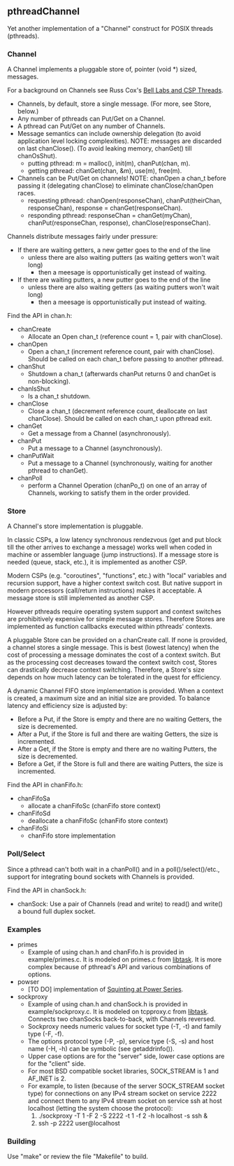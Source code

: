 ## pthreadChannel

Yet another implementation of a "Channel" construct for POSIX threads (pthreads).

### Channel

A Channel implements a pluggable store of, pointer (void *) sized, messages.

For a background on Channels see Russ Cox's [Bell Labs and CSP Threads](https://swtch.com/~rsc/thread/).

* Channels, by default, store a single message. (For more, see Store, below.)
* Any number of pthreads can Put/Get on a Channel.
* A pthread can Put/Get on any number of Channels.
* Message semantics can include ownership delegation (to avoid application level locking complexities).
NOTE: messages are discarded on last chanClose(). (To avoid leaking memory, chanGet() till chanOsShut).
  * putting pthread: m = malloc(), init(m), chanPut(chan, m).
  * getting pthread: chanGet(chan, &m), use(m), free(m).
* Channels can be Put/Get on channels!
NOTE: chanOpen a chan_t before passing it (delegating chanClose) to eliminate chanClose/chanOpen races.
  * requesting pthread: chanOpen(responseChan), chanPut(theirChan, responseChan), response = chanGet(responseChan).
  * responding pthread: responseChan = chanGet(myChan), chanPut(responseChan, response), chanClose(responseChan).

Channels distribute messages fairly under pressure:
* If there are waiting getters, a new getter goes to the end of the line
  * unless there are also waiting putters (as waiting getters won't wait long)
    * then a meesage is opportunistically get instead of waiting.
* If there are waiting putters, a new putter goes to the end of the line
  * unless there are also waiting getters (as waiting putters won't wait long)
    * then a meesage is opportunistically put instead of waiting.

Find the API in chan.h:

* chanCreate
  * Allocate an Open chan_t (reference count = 1, pair with chanClose).
* chanOpen
  * Open a chan_t (increment reference count, pair with chanClose). Should be called on each chan_t before passing to another pthread.
* chanShut
  * Shutdown a chan_t (afterwards chanPut returns 0 and chanGet is non-blocking).
* chanIsShut
  * Is a chan_t shutdown.
* chanClose
  * Close a chan_t (decrement reference count, deallocate on last chanClose). Should be called on each chan_t upon pthread exit.
* chanGet
  * Get a message from a Channel (asynchronously).
* chanPut
  * Put a message to a Channel (asynchronously).
* chanPutWait
  * Put a message to a Channel (synchronously, waiting for another pthread to chanGet).
* chanPoll
  * perform a Channel Operation (chanPo_t) on one of an array of Channels, working to satisfy them in the order provided.

### Store

A Channel's store implementation is pluggable.

In classic CSPs, a low latency synchronous rendezvous (get and put block till the other arrives to exchange a message)
works well when coded in machine or assembler language (jump instructions).
If a message store is needed (queue, stack, etc.), it is implemented as another CSP.

Modern CSPs (e.g. "coroutines", "functions", etc.) with "local" variables and recursion support, have a higher context switch cost.
But native support in modern processors (call/return instructions) makes it acceptable.
A message store is still implemented as another CSP.

However pthreads require operating system support and context switches are prohibitively expensive for simple message stores.
Therefore Stores are implemented as function callbacks executed within pthreads' contexts.

A pluggable Store can be provided on a chanCreate call.
If none is provided, a channel stores a single message.
This is best (lowest latency) when the cost of processing a message dominates the cost of a context switch.
But as the processing cost decreases toward the context switch cost, Stores can drastically decrease context switching.
Therefore, a Store's size depends on how much latency can be tolerated in the quest for efficiency.

A dynamic Channel FIFO store implementation is provided.
When a context is created, a maximum size and an initial size are provided.
To balance latency and efficiency size is adjusted by:
* Before a Put, if the Store is empty and there are no waiting Getters, the size is decremented.
* After a Put, if the Store is full and there are waiting Getters, the size is incremented.
* After a Get, if the Store is empty and there are no waiting Putters, the size is decremented.
* Before a Get, if the Store is full and there are waiting Putters, the size is incremented.

Find the API in chanFifo.h:

* chanFifoSa
  * allocate a chanFifoSc (chanFifo store context)
* chanFifoSd
  * deallocate a chanFifoSc (chanFifo store context)
* chanFifoSi
  * chanFifo store implementation

### Poll/Select

Since a pthread can't both wait in a chanPoll() and in a poll()/select()/etc., support for integrating bound sockets with Channels is provided.

Find the API in chanSock.h:

* chanSock: Use a pair of Channels (read and write) to read() and write() a bound full duplex socket.

### Examples

* primes
  * Example of using chan.h and chanFifo.h is provided in example/primes.c. It is modeled on primes.c from [libtask](https://swtch.com/libtask/).
It is more complex because of pthread's API and various combinations of options.
* powser
  * [TO DO] implementation of [Squinting at Power Series](https://swtch.com/~rsc/thread/squint.pdf).
* sockproxy
  * Example of using chan.h and chanSock.h is provided in example/sockproxy.c. It is modeled on tcpproxy.c from [libtask](https://swtch.com/libtask/).
Connects two chanSocks back-to-back, with Channels reversed.
  * Sockproxy needs numeric values for socket type (-T, -t) and family type (-F, -f).
  * The options protocol type (-P, -p), service type (-S, -s) and host name (-H, -h) can be symbolic (see getaddrinfo()).
  * Upper case options are for the "server" side, lower case options are for the "client" side.
  * For most BSD compatible socket libraries, SOCK_STREAM is 1 and AF_INET is 2.
  * For example, to listen (because of the server SOCK_STREAM socket type) for connections on any IPv4 stream socket on service 2222 and connect them to any IPv4 stream socket on service ssh at host localhost (letting the system choose the protocol):
    1. ./sockproxy -T 1 -F 2 -S 2222 -t 1 -f 2 -h localhost -s ssh &
    1. ssh -p 2222 user@localhost

### Building

Use "make" or review the file "Makefile" to build.
